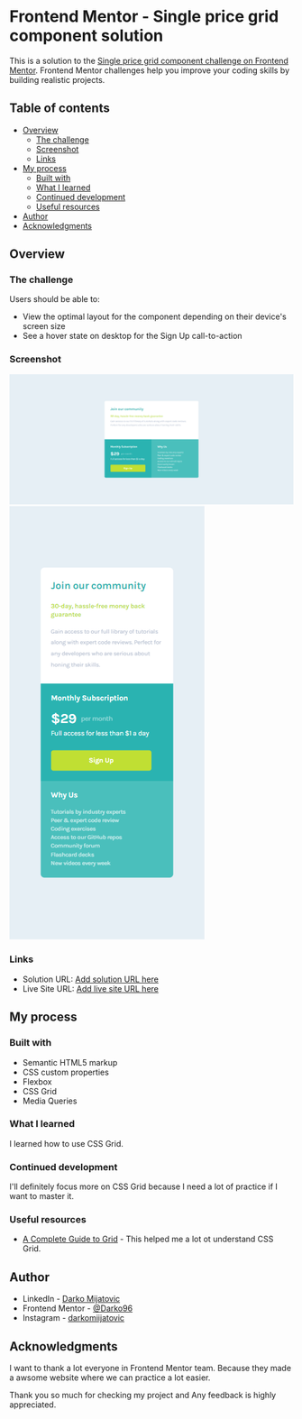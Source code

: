 # Frontend Mentor - Single price grid component solution

This is a solution to the [Single price grid component challenge on Frontend Mentor](https://www.frontendmentor.io/challenges/single-price-grid-component-5ce41129d0ff452fec5abbbc). Frontend Mentor challenges help you improve your coding skills by building realistic projects.

## Table of contents

- [Overview](#overview)
  - [The challenge](#the-challenge)
  - [Screenshot](#screenshot)
  - [Links](#links)
- [My process](#my-process)
  - [Built with](#built-with)
  - [What I learned](#what-i-learned)
  - [Continued development](#continued-development)
  - [Useful resources](#useful-resources)
- [Author](#author)
- [Acknowledgments](#acknowledgments)

## Overview

### The challenge

Users should be able to:

- View the optimal layout for the component depending on their device's screen size
- See a hover state on desktop for the Sign Up call-to-action

### Screenshot

![](screenshots/screenshot-1.png)
![](screenshots/screenshot-2.png)

### Links

- Solution URL: [Add solution URL here](https://your-solution-url.com)
- Live Site URL: [Add live site URL here](https://your-live-site-url.com)

## My process

### Built with

- Semantic HTML5 markup
- CSS custom properties
- Flexbox
- CSS Grid
- Media Queries

### What I learned

I learned how to use CSS Grid.

### Continued development

I'll definitely focus more on CSS Grid because I need a lot of practice if I want to master it.

### Useful resources

- [A Complete Guide to Grid](https://css-tricks.com/snippets/css/complete-guide-grid/) - This helped me a lot ot understand CSS Grid.

## Author

- LinkedIn - [Darko Mijatovic](https://www.linkedin.com/in/darko-mijatovic-512384231/)
- Frontend Mentor - [@Darko96](https://www.frontendmentor.io/profile/Darko96)
- Instagram - [darkomiijatovic](https://www.instagram.com/darkomiijatovic/)

## Acknowledgments

I want to thank a lot everyone in Frontend Mentor team. Because they made a awsome website where we can practice a lot easier.

Thank you so much for checking my project and Any feedback is highly appreciated.
